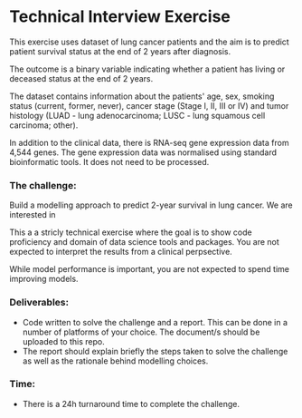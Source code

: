 # Technical Interview Exercise
This exercise uses dataset of lung cancer patients and the aim is to predict patient survival status at the end of 2 years after diagnosis.

The outcome is a binary variable indicating whether a patient has living or deceased status at the end of 2 years.

The dataset contains information about the patients' age, sex, smoking status (current, former, never), cancer stage (Stage I, II, III or IV) and tumor histology (LUAD - lung adenocarcinoma; LUSC - lung squamous cell carcinoma; other).

In addition to the clinical data, there is RNA-seq gene expression data from 4,544 genes. The gene expression data was normalised using standard bioinformatic tools. It does not need to be processed.



### The challenge:

Build a modelling approach to predict 2-year survival in lung cancer.
We are interested in 

This a a stricly technical exercise where the goal is to show code proficiency and domain of data science tools and packages. You are not expected to interpret the results from a clinical perpsective.

While model performance is important, you are not expected to spend time improving models.



### Deliverables:
- Code written to solve the challenge and a report. This can be done in a number of platforms of your choice. The document/s should be uploaded to this repo.
- The report should explain briefly the steps taken to solve the challenge as well as the rationale behind modelling choices.


### Time:
- There is a 24h turnaround time to complete the challenge.
